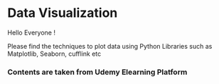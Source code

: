 # Data Visualization 

Hello Everyone !

Please find the techniques to plot data using Python Libraries such as Matplotlib, Seaborn, cufflink etc

### Contents are taken from Udemy Elearning Platform
